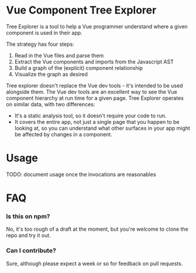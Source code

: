 # Vue Component Tree Explorer

Tree Explorer is a tool to help a Vue programmer understand where a given component is used in their app.

The strategy has four steps:
1. Read in the Vue files and parse them
2. Extract the Vue components and imports from the Javascript AST
3. Build a graph of the (explicit) component relationship
4. Visualize the graph as desired

Tree explorer doesn't replace the Vue dev tools - it's intended to be used alongside them. The Vue dev tools are an excellent way to see the Vue component hierarchy at run time for a given page. Tree Explorer operates on similar data, with two differences:
- It's a static analysis tool, so it doesn't require your code to run.
- It covers the entire app, not just a single page that you happen to be looking at, so you can understand what other surfaces in your app might be affected by changes in a component.

# Usage
TODO: document usage once the invocations are reasonables


# FAQ
### Is this on npm?
No, it's too rough of a draft at the moment, but you're welcome to clone the repo and try it out.

### Can I contribute?
Sure, although please expect a week or so for feedback on pull requests.
